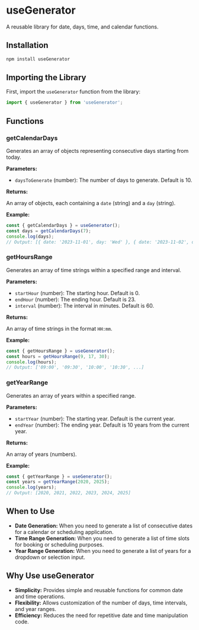 # useGenerator

A reusable library for date, days, time, and calendar functions.

## Installation

```bash
npm install useGenerator
```

## Importing the Library

First, import the `useGenerator` function from the library:

```javascript
import { useGenerator } from 'useGenerator';
```

## Functions

### getCalendarDays

Generates an array of objects representing consecutive days starting from today.

**Parameters:**

- `daysToGenerate` (number): The number of days to generate. Default is 10.

**Returns:**

An array of objects, each containing a `date` (string) and a `day` (string).

**Example:**

```javascript
const { getCalendarDays } = useGenerator();
const days = getCalendarDays(7);
console.log(days);
// Output: [{ date: '2023-11-01', day: 'Wed' }, { date: '2023-11-02', day: 'Thu' }, ...]
```

### getHoursRange

Generates an array of time strings within a specified range and interval.

**Parameters:**

- `startHour` (number): The starting hour. Default is 0.
- `endHour` (number): The ending hour. Default is 23.
- `interval` (number): The interval in minutes. Default is 60.

**Returns:**

An array of time strings in the format `HH:mm`.

**Example:**

```javascript
const { getHoursRange } = useGenerator();
const hours = getHoursRange(9, 17, 30);
console.log(hours);
// Output: ['09:00', '09:30', '10:00', '10:30', ...]
```

### getYearRange

Generates an array of years within a specified range.

**Parameters:**

- `startYear` (number): The starting year. Default is the current year.
- `endYear` (number): The ending year. Default is 10 years from the current year.

**Returns:**

An array of years (numbers).

**Example:**

```javascript
const { getYearRange } = useGenerator();
const years = getYearRange(2020, 2025);
console.log(years);
// Output: [2020, 2021, 2022, 2023, 2024, 2025]
```

## When to Use

- **Date Generation:** When you need to generate a list of consecutive dates for a calendar or scheduling application.
- **Time Range Generation:** When you need to generate a list of time slots for booking or scheduling purposes.
- **Year Range Generation:** When you need to generate a list of years for a dropdown or selection input.

## Why Use useGenerator

- **Simplicity:** Provides simple and reusable functions for common date and time operations.
- **Flexibility:** Allows customization of the number of days, time intervals, and year ranges.
- **Efficiency:** Reduces the need for repetitive date and time manipulation code.
